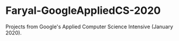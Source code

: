 # Faryal-GoogleAppliedCS-2020
Projects from Google's Applied Computer Science Intensive (January 2020).
